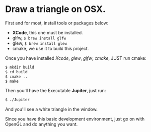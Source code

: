 # Draw a triangle on OSX.

First and for most, install tools or packages below:
- **XCode**, this one must be installed.
- glfw, `$ brew install glfw`
- glew, `$ brew install glew`
- cmake, we use it to build this project.

Once you have installed *Xcode*, *glew*, *glfw*, *cmake*, JUST run cmake:
```bash
$ mkdir build
$ cd build
$ cmake ..
$ make
```

Then you'll have the Executable **Jupiter**, just run:
```bash
$ ./Jupiter
```
And you'll see a white triangle in the window.

Since you have this basic development environment, just go on with OpenGL and do anything you want.
